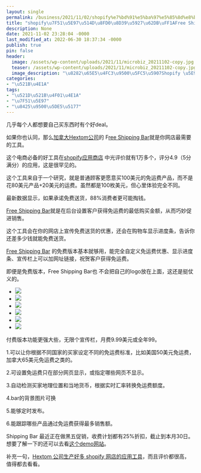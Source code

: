 ```yaml
---
layout: single
permalink: /business/2021/11/02/shopify%e7%bd%91%e5%ba%97%e5%85%8d%e8%bf%90%e8%b4%b9%e5%a4%a7%e6%8b%9b%ef%bc%9afree-shipping-bar/
title: "shopify\u7F51\u5E97\u514D\u8FD0\u8D39\u5927\u62DB\uFF1AFree Shipping Bar"
description: None
date: 2021-11-02 23:28:04 -0000
last_modified_at: 2022-06-30 18:37:34 -0000
publish: true
pin: false
header:
  image: /assets/wp-content/uploads/2021/11/microbiz_20211102-copy.jpg
  teaser: /assets/wp-content/uploads/2021/11/microbiz_20211102-copy.jpg
  image_description: "\u8282\u65E5\u4FC3\u9500\u5FC5\u5907Shopify \u5E94\u7528Free Shipping Bar"
categories:
- "\u521B\u4E1A"
tags:
- "\u521D\u521B\u4F01\u4E1A"
- "\u7F51\u5E97"
- "\u8425\u9500\u5DE5\u5177"
---
```

几乎每个人都想要自己买东西时有个好deal。

如果你也认同，那么[加拿大Hextom公司](https://hextom.com/)的 F[ree Shipping Bar](https://apps.shopify.com/free-shipping-bar)就是你网店最需要的工具。

这个电商必备的好工具在[shopify应用商店](https://apps.shopify.com) 中光评价就有1万多个，评分4.9（5分满分）的应用，这是很罕见的。

这个工具来自于一个研究，就是普通顾客更愿意买100美元的免运费产品，而不是花80美元产品+20美元的运费。虽然都是100枚美元，但心里体验完全不同。

最新数据显示，如果承诺免费送货，88%消费者更可能掏钱。

[Free Shipping Bar](https://hextom.com/case_study/free-shipping-bar/)就是在后台设置客户获得免运费的最低购买金额，从而巧妙促进销售。

这个工具会在你的网店上宣传免费送货的优惠，还会在购物车显示进度条，告诉你还差多少钱就能免费送货。

[Free Shipping Bar](https://hextom.com/case_study/free-shipping-bar/) 的免费版本基本就够用，能完全自定义免运费优惠、显示进度条、宣传栏上可以加网址链接，祝贺客户获得免运费。

即便是免费版本，Free Shipping Bar也 不会把自己的logo放在上面，这还是挺仗义的。

* ![](/assets/wp-content/uploads/2021/11/20211102-2-697x1024.jpg)
* ![](/assets/wp-content/uploads/2021/11/20211102-1.jpg)
* ![](/assets/wp-content/uploads/2021/11/20211102-3-686x1024.jpg)
* ![](/assets/wp-content/uploads/2021/11/20211102-4-768x1024.jpg)
* ![](/assets/wp-content/uploads/2021/11/20211102-5-770x1024.jpg)
* ![](/assets/wp-content/uploads/2021/11/20211102-6-768x1024.jpg)

付费版本功能更强大些，无限个宣传栏，月费9.99美元或全年99。

1.可以让你根据不同国家的买家设定不同的免运费标准，比如美国50美元免运费，加拿大65美元免运费之类的。

2.可设置免运费只在部分网页显示，或指定哪些网页不显示。

3.自动检测买家地理位置和当地货币，根据实时汇率转换免运费额度。

4.bar的背景图片可换

5.能够定时发布。

6.能跟踪哪些产品通过免运费获得最多销售额。

Shipping Bar 最近正在做黑五促销，收费计划都有25%折扣，截止到本月30日。想要了解一下的还可以去看[这个demo网站](https://sigma-28.myshopify.com/?_bt=eyJfcmFpbHMiOnsibWVzc2FnZSI6IkJBaEpJaHR6YVdkdFlTMHlPQzV0ZVhOb2IzQnBabmt1WTI5dEJqb0dSVlE9IiwiZXhwIjoiMjAyMS0xMS0wMlQyMzoxMDo1My4xNDJaIiwicHVyIjoicGVybWFuZW50X3Bhc3N3b3JkX2J5cGFzcyJ9fQ%3D%3D--2c84c48cc5b0cb21316fbdbe64e8605fb72e7151)。

补充一句，[Hextom 公司生产好多 shopify 网店的应用工具](https://apps.shopify.com/partners/hextom)，而且评价都很高，值得都去看看。
